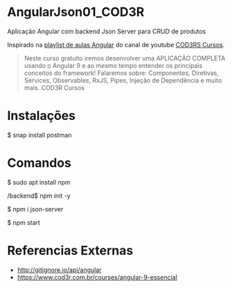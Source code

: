 # AngularJson01_COD3R
Aplicação Angular com backend Json Server para CRUD de produtos

Inspirado na [playlist de aulas Angular](https://www.youtube.com/playlist?list=PLdPPE0hUkt0rPyAkdhHIIquKbwrGUkvw3) do canal de youtube [COD3RS Cursos](https://www.youtube.com/channel/UCcMcmtNSSQECjKsJA1XH5MQ).

> Neste curso gratuito iremos desenvolver uma APLICAÇÃO COMPLETA usando o Angular 9 e ao mesmo tempo entender os principais conceitos do framework!
> Falaremos sobre: Componentes, Diretivas, Services, Observables, RxJS, Pipes, Injeção de Dependência e muito mais.
>COD3R Cursos


# Instalações
$ snap install postman


# Comandos
$ sudo apt install npm
 
/backend$ npm init -y

$ npm i json-server

$ npm start


# Referencias Externas
- http://gitignore.io/api/angular
- https://www.cod3r.com.br/courses/angular-9-essencial


